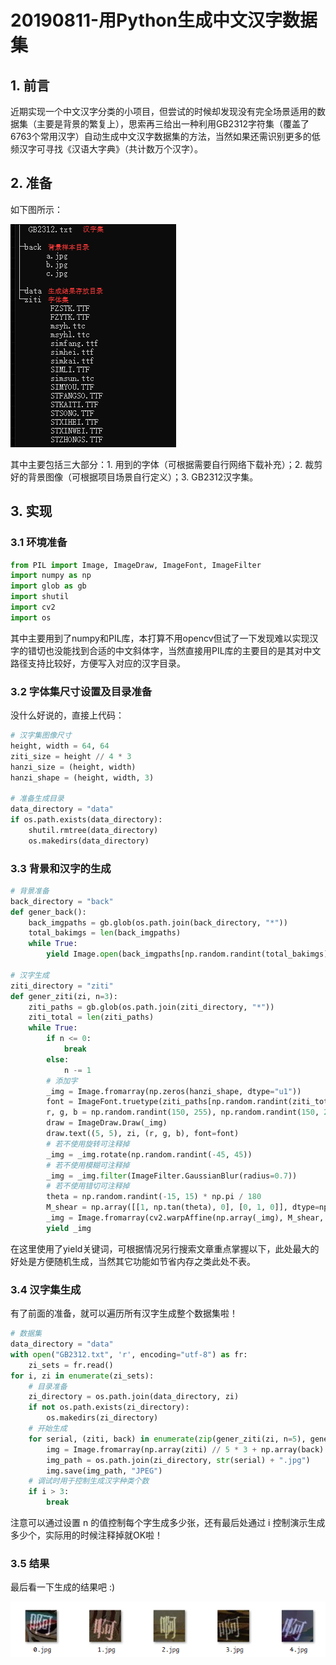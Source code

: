 # 20190811-用Python生成中文汉字数据集

## 1. 前言

近期实现一个中文汉字分类的小项目，但尝试的时候却发现没有完全场景适用的数据集（主要是背景的繁复上），思索再三给出一种利用GB2312字符集（覆盖了6763个常用汉字）自动生成中文汉字数据集的方法，当然如果还需识别更多的低频汉字可寻找《汉语大字典》（共计数万个汉字）。

## 2. 准备

如下图所示：

![](./Tree.png)

其中主要包括三大部分：1. 用到的字体（可根据需要自行网络下载补充）；2. 裁剪好的背景图像（可根据项目场景自行定义）；3. GB2312汉字集。

## 3. 实现

### 3.1 环境准备

```python
from PIL import Image, ImageDraw, ImageFont, ImageFilter
import numpy as np
import glob as gb
import shutil
import cv2
import os
```

其中主要用到了numpy和PIL库，本打算不用opencv但试了一下发现难以实现汉字的错切也没能找到合适的中文斜体字，当然直接用PIL库的主要目的是其对中文路径支持比较好，方便写入对应的汉字目录。

### 3.2 字体集尺寸设置及目录准备

没什么好说的，直接上代码：

```python
# 汉字集图像尺寸
height, width = 64, 64
ziti_size = height // 4 * 3
hanzi_size = (height, width)
hanzi_shape = (height, width, 3)

# 准备生成目录
data_directory = "data"
if os.path.exists(data_directory):
    shutil.rmtree(data_directory)
    os.makedirs(data_directory)
```

### 3.3 背景和汉字的生成

```python
# 背景准备
back_directory = "back"
def gener_back():
    back_imgpaths = gb.glob(os.path.join(back_directory, "*"))
    total_bakimgs = len(back_imgpaths)
    while True:
        yield Image.open(back_imgpaths[np.random.randint(total_bakimgs)]).resize(hanzi_size)

# 汉字生成
ziti_directory = "ziti"
def gener_ziti(zi, n=3):
    ziti_paths = gb.glob(os.path.join(ziti_directory, "*"))
    ziti_total = len(ziti_paths)
    while True:
        if n <= 0:
            break
        else:
            n -= 1
        # 添加字
        _img = Image.fromarray(np.zeros(hanzi_shape, dtype="u1"))
        font = ImageFont.truetype(ziti_paths[np.random.randint(ziti_total)], ziti_size, encoding="utf-8")
        r, g, b = np.random.randint(150, 255), np.random.randint(150, 255), np.random.randint(150, 255)
        draw = ImageDraw.Draw(_img)
        draw.text((5, 5), zi, (r, g, b), font=font)
        # 若不使用旋转可注释掉
        _img = _img.rotate(np.random.randint(-45, 45))
        # 若不使用模糊可注释掉
        _img = _img.filter(ImageFilter.GaussianBlur(radius=0.7))
        # 若不使用错切可注释掉
        theta = np.random.randint(-15, 15) * np.pi / 180
        M_shear = np.array([[1, np.tan(theta), 0], [0, 1, 0]], dtype=np.float32)
        _img = Image.fromarray(cv2.warpAffine(np.array(_img), M_shear, hanzi_size))
        yield _img
```

在这里使用了yield关键词，可根据情况另行搜索文章重点掌握以下，此处最大的好处是方便随机生成，当然其它功能如节省内存之类此处不表。

### 3.4 汉字集生成

有了前面的准备，就可以遍历所有汉字生成整个数据集啦！

```python
# 数据集
data_directory = "data"
with open("GB2312.txt", 'r', encoding="utf-8") as fr:
    zi_sets = fr.read()
for i, zi in enumerate(zi_sets):
    # 目录准备
    zi_directory = os.path.join(data_directory, zi)
    if not os.path.exists(zi_directory):
        os.makedirs(zi_directory)
    # 开始生成
    for serial, (ziti, back) in enumerate(zip(gener_ziti(zi, n=5), gener_back())):  # n=5, 生成5张/字体
        img = Image.fromarray(np.array(ziti) // 5 * 3 + np.array(back) // 5 * 2)
        img_path = os.path.join(zi_directory, str(serial) + ".jpg")
        img.save(img_path, "JPEG")
    # 调试时用于控制生成汉字种类个数
    if i > 3:
        break
```

注意可以通过设置 n 的值控制每个字生成多少张，还有最后处通过 i 控制演示生成多少个，实际用的时候注释掉就OK啦！

### 3.5 结果

最后看一下生成的结果吧 :)

![](./result.png)